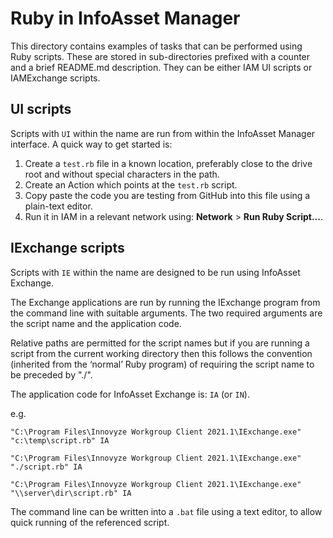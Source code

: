 # Ruby in InfoAsset Manager

This directory contains examples of tasks that can be performed using Ruby scripts. These are stored in sub-directories prefixed with a counter and a brief README.md description. They can be either IAM UI scripts or IAMExchange scripts.

## UI scripts
Scripts with `UI` within the name are run from within the InfoAsset Manager interface. A quick way to get started is:
1. Create a `test.rb` file in a known location, preferably close to the drive root and without special characters in the path.
2. Create an Action which points at the `test.rb` script.
3. Copy paste the code you are testing from GitHub into this file using a plain-text editor.
4. Run it in IAM in a relevant network using: **Network** > **Run Ruby Script...**.

## IExchange scripts
Scripts with `IE` within the name are designed to be run using InfoAsset Exchange.

The Exchange applications are run by running the IExchange program from the command line with suitable arguments. The two required arguments are the script name and the application code.

Relative paths are permitted for the script names but if you are running a script from the current working directory then this follows the convention (inherited from the ‘normal’ Ruby program) of requiring the script name to be preceded by "./".

The application code for InfoAsset Exchange is: `IA` (or `IN`).


e.g. 

`"C:\Program Files\Innovyze Workgroup Client 2021.1\IExchange.exe" "c:\temp\script.rb" IA`

`"C:\Program Files\Innovyze Workgroup Client 2021.1\IExchange.exe" "./script.rb" IA`

`"C:\Program Files\Innovyze Workgroup Client 2021.1\IExchange.exe" "\\server\dir\script.rb" IA`

The command line can be written into a `.bat` file using a text editor, to allow quick running of the referenced script.